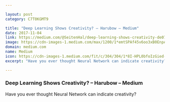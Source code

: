 ```yaml
---

layout: post
category: C7T0KGMT9

title: "Deep Learning Shows Creativity? – Harubow – Medium"
date: 2017-11-04
link: https://medium.com/@SeitenHal/deep-learning-shows-creativity-de070cc3a585?source=rss------machine_learning-5
image: https://cdn-images-1.medium.com/max/1200/1*emtSPAf45v6oo3xB0EnpAg.png
domain: medium.com
name: Medium
icon: https://cdn-images-1.medium.com/fit/c/304/304/1*8I-HPL0bfoIzGied-dzOvA.png
excerpt: "Have you ever thought Neural Network can indicate creativity?"

---
```


### Deep Learning Shows Creativity? – Harubow – Medium

Have you ever thought Neural Network can indicate creativity?
